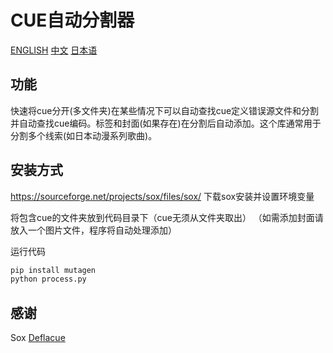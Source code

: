 # CUE自动分割器
[ENGLISH](https://github.com/itoukou1/CueAutoSplit/blob/main/README.md "ENGLISH")	[中文](https://github.com/itoukou1/CueAutoSplit/blob/main/README_CN.md "中文")	[日本语](https://github.com/itoukou1/CueAutoSplit/blob/main/README_JA.md "日本语")

## 功能
快速将cue分开(多文件夹)在某些情况下可以自动查找cue定义错误源文件和分割并自动查找cue编码。标签和封面(如果存在)在分割后自动添加。这个库通常用于分割多个线索(如日本动漫系列歌曲)。

## 安装方式
https://sourceforge.net/projects/sox/files/sox/
下载sox安装并设置环境变量

将包含cue的文件夹放到代码目录下（cue无须从文件夹取出）
（如需添加封面请放入一个图片文件，程序将自动处理添加）

运行代码
```python
pip install mutagen
python process.py
```

## 感谢
Sox
[Deflacue](https://github.com/idlesign/deflacue/ "Deflacue")





